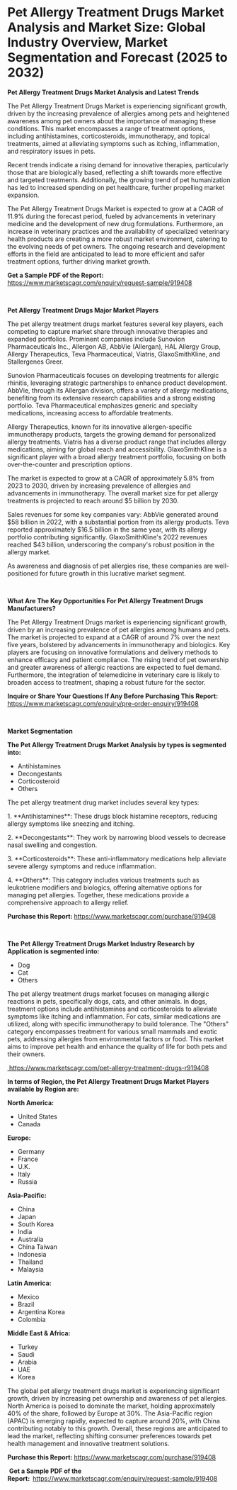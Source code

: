 <p><h1>Pet Allergy Treatment Drugs Market Analysis and Market Size: Global Industry Overview, Market Segmentation and Forecast (2025 to 2032)</h1></p><p><strong>Pet Allergy Treatment Drugs Market Analysis and Latest Trends</strong></p>
<p><p>The Pet Allergy Treatment Drugs Market is experiencing significant growth, driven by the increasing prevalence of allergies among pets and heightened awareness among pet owners about the importance of managing these conditions. This market encompasses a range of treatment options, including antihistamines, corticosteroids, immunotherapy, and topical treatments, aimed at alleviating symptoms such as itching, inflammation, and respiratory issues in pets.</p><p>Recent trends indicate a rising demand for innovative therapies, particularly those that are biologically based, reflecting a shift towards more effective and targeted treatments. Additionally, the growing trend of pet humanization has led to increased spending on pet healthcare, further propelling market expansion.</p><p>The Pet Allergy Treatment Drugs Market is expected to grow at a CAGR of 11.9% during the forecast period, fueled by advancements in veterinary medicine and the development of new drug formulations. Furthermore, an increase in veterinary practices and the availability of specialized veterinary health products are creating a more robust market environment, catering to the evolving needs of pet owners. The ongoing research and development efforts in the field are anticipated to lead to more efficient and safer treatment options, further driving market growth.</p></p>
<p><strong>Get a Sample PDF of the Report:&nbsp;</strong> <a href="https://www.marketscagr.com/enquiry/request-sample/919408?utm_campaign=3187&utm_medium=2&utm_source=Github&utm_content=ia&utm_term=18042025&utm_id=pet-allergy-treatment-drugs">https://www.marketscagr.com/enquiry/request-sample/919408</a></p>
<p>&nbsp;</p>
<p><strong>Pet Allergy Treatment Drugs Major Market Players</strong></p>
<p><p>The pet allergy treatment drugs market features several key players, each competing to capture market share through innovative therapies and expanded portfolios. Prominent companies include Sunovion Pharmaceuticals Inc., Allergon AB, AbbVie (Allergan), HAL Allergy Group, Allergy Therapeutics, Teva Pharmaceutical, Viatris, GlaxoSmithKline, and Stallergenes Greer.</p><p>Sunovion Pharmaceuticals focuses on developing treatments for allergic rhinitis, leveraging strategic partnerships to enhance product development. AbbVie, through its Allergan division, offers a variety of allergy medications, benefiting from its extensive research capabilities and a strong existing portfolio. Teva Pharmaceutical emphasizes generic and specialty medications, increasing access to affordable treatments.</p><p>Allergy Therapeutics, known for its innovative allergen-specific immunotherapy products, targets the growing demand for personalized allergy treatments. Viatris has a diverse product range that includes allergy medications, aiming for global reach and accessibility. GlaxoSmithKline is a significant player with a broad allergy treatment portfolio, focusing on both over-the-counter and prescription options.</p><p>The market is expected to grow at a CAGR of approximately 5.8% from 2023 to 2030, driven by increasing prevalence of allergies and advancements in immunotherapy. The overall market size for pet allergy treatments is projected to reach around $5 billion by 2030.</p><p>Sales revenues for some key companies vary: AbbVie generated around $58 billion in 2022, with a substantial portion from its allergy products. Teva reported approximately $16.5 billion in the same year, with its allergy portfolio contributing significantly. GlaxoSmithKline's 2022 revenues reached $43 billion, underscoring the company's robust position in the allergy market.</p><p>As awareness and diagnosis of pet allergies rise, these companies are well-positioned for future growth in this lucrative market segment.</p></p>
<p>&nbsp;</p>
<p><strong>What Are The Key Opportunities For Pet Allergy Treatment Drugs Manufacturers?</strong></p>
<p><p>The Pet Allergy Treatment Drugs market is experiencing significant growth, driven by an increasing prevalence of pet allergies among humans and pets. The market is projected to expand at a CAGR of around 7% over the next five years, bolstered by advancements in immunotherapy and biologics. Key players are focusing on innovative formulations and delivery methods to enhance efficacy and patient compliance. The rising trend of pet ownership and greater awareness of allergic reactions are expected to fuel demand. Furthermore, the integration of telemedicine in veterinary care is likely to broaden access to treatment, shaping a robust future for the sector.</p></p>
<p><strong>Inquire or Share Your Questions If Any Before Purchasing This Report:</strong> <a href="https://www.marketscagr.com/enquiry/pre-order-enquiry/919408?utm_campaign=3187&utm_medium=2&utm_source=Github&utm_content=ia&utm_term=18042025&utm_id=pet-allergy-treatment-drugs">https://www.marketscagr.com/enquiry/pre-order-enquiry/919408</a></p>
<p>&nbsp;</p>
<p><strong>Market Segmentation</strong></p>
<p><strong>The Pet Allergy Treatment Drugs Market Analysis by types is segmented into:</strong></p>
<p><ul><li>Antihistamines</li><li>Decongestants</li><li>Corticosteroid</li><li>Others</li></ul></p>
<p><p>The pet allergy treatment drug market includes several key types: </p><p>1. **Antihistamines**: These drugs block histamine receptors, reducing allergy symptoms like sneezing and itching.</p><p>2. **Decongestants**: They work by narrowing blood vessels to decrease nasal swelling and congestion.</p><p>3. **Corticosteroids**: These anti-inflammatory medications help alleviate severe allergy symptoms and reduce inflammation.</p><p>4. **Others**: This category includes various treatments such as leukotriene modifiers and biologics, offering alternative options for managing pet allergies. Together, these medications provide a comprehensive approach to allergy relief.</p></p>
<p><strong>Purchase this Report:&nbsp;</strong><a href="https://www.marketscagr.com/purchase/919408?utm_campaign=3187&utm_medium=2&utm_source=Github&utm_content=ia&utm_term=18042025&utm_id=pet-allergy-treatment-drugs">https://www.marketscagr.com/purchase/919408</a></p>
<p>&nbsp;</p>
<p><strong>The Pet Allergy Treatment Drugs Market Industry Research by Application is segmented into:</strong></p>
<p><ul><li>Dog</li><li>Cat</li><li>Others</li></ul></p>
<p><p>The pet allergy treatment drugs market focuses on managing allergic reactions in pets, specifically dogs, cats, and other animals. In dogs, treatment options include antihistamines and corticosteroids to alleviate symptoms like itching and inflammation. For cats, similar medications are utilized, along with specific immunotherapy to build tolerance. The "Others" category encompasses treatment for various small mammals and exotic pets, addressing allergies from environmental factors or food. This market aims to improve pet health and enhance the quality of life for both pets and their owners.</p></p>
<p><a href="https://www.marketscagr.com/pet-allergy-treatment-drugs-r919408?utm_campaign=3187&utm_medium=2&utm_source=Github&utm_content=ia&utm_term=18042025&utm_id=pet-allergy-treatment-drugs">&nbsp;https://www.marketscagr.com/pet-allergy-treatment-drugs-r919408</a></p>
<p><strong>In terms of Region, the Pet Allergy Treatment Drugs Market Players available by Region are:</strong></p>
<p>
    <p> <strong> North America: </strong>
        <ul>
            <li>United States</li>
            <li>Canada</li>
        </ul>
        </p> 
    <p> <strong> Europe: </strong>
        <ul>
            <li>Germany</li>
            <li>France</li>
            <li>U.K.</li>
            <li>Italy</li>
            <li>Russia</li>
        </ul>
        </p> 
    <p> <strong> Asia-Pacific: </strong>
        <ul>
            <li>China</li>
            <li>Japan</li>
            <li>South Korea</li>
            <li>India</li>
            <li>Australia</li>
            <li>China Taiwan</li>
            <li>Indonesia</li>
            <li>Thailand</li>
            <li>Malaysia</li>
        </ul>
        </p> 
    <p> <strong> Latin America: </strong>
        <ul>
            <li>Mexico</li>
            <li>Brazil</li>
            <li>Argentina Korea</li>
            <li>Colombia</li>
        </ul>
        </p> 
    <p> <strong> Middle East & Africa: </strong>
        <ul>
            <li>Turkey</li>
            <li>Saudi</li>
            <li>Arabia</li>
            <li>UAE</li>
            <li>Korea</li>
        </ul>
    </p>
    </p>
<p><p>The global pet allergy treatment drugs market is experiencing significant growth, driven by increasing pet ownership and awareness of pet allergies. North America is poised to dominate the market, holding approximately 40% of the share, followed by Europe at 30%. The Asia-Pacific region (APAC) is emerging rapidly, expected to capture around 20%, with China contributing notably to this growth. Overall, these regions are anticipated to lead the market, reflecting shifting consumer preferences towards pet health management and innovative treatment solutions.</p></p>
<p><strong>Purchase this Report: </strong><a href="https://www.marketscagr.com/purchase/919408?utm_campaign=3187&utm_medium=2&utm_source=Github&utm_content=ia&utm_term=18042025&utm_id=pet-allergy-treatment-drugs">https://www.marketscagr.com/purchase/919408</a></p>
<p>&nbsp;<strong>Get a Sample PDF of the Report:&nbsp;&nbsp;</strong><a href="https://www.marketscagr.com/enquiry/request-sample/919408?utm_campaign=3187&utm_medium=2&utm_source=Github&utm_content=ia&utm_term=18042025&utm_id=pet-allergy-treatment-drugs">https://www.marketscagr.com/enquiry/request-sample/919408</a></p>
<p><strong></strong></p>
<p><p></p><p></p><p></p></p>